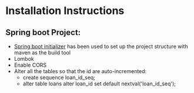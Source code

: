 # Installation Instructions

## Spring boot Project:

* [Spring boot initializer](https://start.spring.io/) has been used to set up the project structure with maven as the build tool
* Lombok
* Enable CORS
* Alter all the tables so that the id are auto-incremented:
  * create sequence loan_id_seq;
  * alter table loans alter loan_id set default nextval('loan_id_seq');